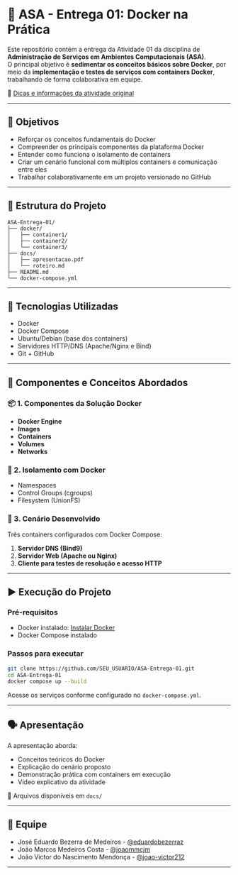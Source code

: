 # 🚢 ASA - Entrega 01: Docker na Prática

Este repositório contém a entrega da Atividade 01 da disciplina de **Administração de Serviços em Ambientes Computacionais (ASA)**.  
O principal objetivo é **sedimentar os conceitos básicos sobre Docker**, por meio da **implementação e testes de serviços com containers Docker**, trabalhando de forma colaborativa em equipe.

🔗 [Dicas e informações da atividade original](https://github.com/salesfilho/learning-asa/blob/4-Docker%2BDNS%2BHTTP/README.md)

---

## 🧠 Objetivos

- Reforçar os conceitos fundamentais do Docker
- Compreender os principais componentes da plataforma Docker
- Entender como funciona o isolamento de containers
- Criar um cenário funcional com múltiplos containers e comunicação entre eles
- Trabalhar colaborativamente em um projeto versionado no GitHub

---

## 📁 Estrutura do Projeto

```
ASA-Entrega-01/
├── docker/
│   ├── container1/
│   ├── container2/
│   └── container3/
├── docs/
│   ├── apresentacao.pdf
│   └── roteiro.md
├── README.md
└── docker-compose.yml
```

---

## 🔧 Tecnologias Utilizadas

- Docker
- Docker Compose
- Ubuntu/Debian (base dos containers)
- Servidores HTTP/DNS (Apache/Nginx e Bind)
- Git + GitHub

---

## 🧱 Componentes e Conceitos Abordados

### 📦 1. Componentes da Solução Docker
- **Docker Engine**
- **Images**
- **Containers**
- **Volumes**
- **Networks**

### 🔐 2. Isolamento com Docker
- Namespaces
- Control Groups (cgroups)
- Filesystem (UnionFS)

### 🔗 3. Cenário Desenvolvido
Três containers configurados com Docker Compose:
1. **Servidor DNS (Bind9)**
2. **Servidor Web (Apache ou Nginx)**
3. **Cliente para testes de resolução e acesso HTTP**

---

## ▶️ Execução do Projeto

### Pré-requisitos

- Docker instalado: [Instalar Docker](https://docs.docker.com/get-docker/)
- Docker Compose instalado

### Passos para executar

```bash
git clone https://github.com/SEU_USUARIO/ASA-Entrega-01.git
cd ASA-Entrega-01
docker compose up --build
```

Acesse os serviços conforme configurado no `docker-compose.yml`.

---

## 🗣️ Apresentação

A apresentação aborda:
- Conceitos teóricos do Docker
- Explicação do cenário proposto
- Demonstração prática com containers em execução
- Vídeo explicativo da atividade

📎 Arquivos disponíveis em `docs/`

---

## 👥 Equipe

- José Eduardo Bezerra de Medeiros - [@eduardobezerraz](https://github.com/eduardobezerraz)
- João Marcos Medeiros Costa - [@joaommcjm](https://github.com/joaommcjm)
- João Victor do Nascimento Mendonça - [@joao-victor212](https://github.com/joao-victor212)

---
